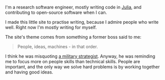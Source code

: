 I'm a research software engineer, mostly writing code in [Julia], and contributing to open-source software when I can.

I made this little site to practise writing, because I admire people who write well.
Right now I'm mostly writing for myself.

The site's theme comes from something a former boss said to me:

> People, ideas, machines - in that order.

I think he was misquoting [a military strategist](https://en.wikipedia.org/wiki/John_Boyd_(military_strategist)).
Anyway, he was reminding me to focus more on people skills than technical skills.
People are important, and the only way we solve hard problems is by working together and having good ideas.

[Julia]: https://julialang.org/
